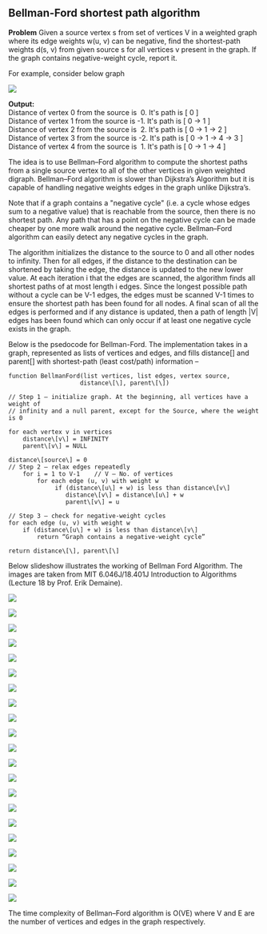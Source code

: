 ## Bellman-Ford shortest path algorithm
**Problem**
Given a source vertex s from set of vertices V in a weighted graph where its edge weights w(u, v) can be negative, find the shortest-path weights d(s, v) from given source s for all vertices v present in the graph. If the graph contains negative-weight cycle, report it.

For example, consider below graph

![](Bellman-Ford-CLRS-1.png)

**Output:**  
Distance of vertex 0 from the source is  0. It's path is \[ 0 \]  
Distance of vertex 1 from the source is -1. It's path is \[ 0 -> 1 \]  
Distance of vertex 2 from the source is  2. It's path is \[ 0 -> 1 -> 2 \]  
Distance of vertex 3 from the source is -2. It's path is \[ 0 -> 1 -> 4 -> 3 \]  
Distance of vertex 4 from the source is  1. It's path is \[ 0 -> 1 -> 4 \]  

The idea is to use Bellman–Ford algorithm to compute the shortest paths from a single source vertex to all of the other vertices in given weighted digraph. Bellman–Ford algorithm is slower than Dijkstra’s Algorithm but it is capable of handling negative weights edges in the graph unlike Dijkstra’s.

Note that if a graph contains a "negative cycle" (i.e. a cycle whose edges sum to a negative value) that is reachable from the source, then there is no shortest path. Any path that has a point on the negative cycle can be made cheaper by one more walk around the negative cycle. Bellman–Ford algorithm can easily detect any negative cycles in the graph.

The algorithm initializes the distance to the source to 0 and all other nodes to infinity. Then for all edges, if the distance to the destination can be shortened by taking the edge, the distance is updated to the new lower value. At each iteration i that the edges are scanned, the algorithm finds all shortest paths of at most length i edges. Since the longest possible path without a cycle can be V-1 edges, the edges must be scanned V-1 times to ensure the shortest path has been found for all nodes. A final scan of all the edges is performed and if any distance is updated, then a path of length |V| edges has been found which can only occur if at least one negative cycle exists in the graph.

Below is the psedocode for Bellman-Ford. The implementation takes in a graph, represented as lists of vertices and edges, and fills distance\[\] and parent\[\] with shortest-path (least cost/path) information –  
```
function BellmanFord(list vertices, list edges, vertex source,  
                    distance\[\], parent\[\])  
   
// Step 1 – initialize graph. At the beginning, all vertices have a weight of  
// infinity and a null parent, except for the Source, where the weight is 0  
   
for each vertex v in vertices  
    distance\[v\] = INFINITY  
    parent\[v\] = NULL  
   
distance\[source\] = 0  
// Step 2 – relax edges repeatedly  
    for i = 1 to V-1    // V – No. of vertices  
        for each edge (u, v) with weight w  
             if (distance\[u\] + w) is less than distance\[v\]  
                distance\[v\] = distance\[u\] + w  
                parent\[v\] = u  
   
// Step 3 – check for negative-weight cycles  
for each edge (u, v) with weight w  
    if (distance\[u\] + w) is less than distance\[v\]  
        return “Graph contains a negative-weight cycle”  
   
return distance\[\], parent\[\]  
```
Below slideshow illustrates the working of Bellman Ford Algorithm. The images are taken from MIT 6.046J/18.401J Introduction to Algorithms (Lecture 18 by Prof. Erik Demaine).

![](Bellman-Ford-CLRS-1.png)

![](Bellman-Ford-CLRS-2.png)

![](Bellman-Ford-CLRS-3.png)

![](Bellman-Ford-CLRS-4.png)

![](Bellman-Ford-CLRS-5.png)

![](Bellman-Ford-CLRS-6.png)

![](Bellman-Ford-CLRS-7.png)

![](Bellman-Ford-CLRS-8.png)

![](Bellman-Ford-CLRS-9.png)

![](Bellman-Ford-CLRS-10.png)

![](Bellman-Ford-CLRS-11.png)

![](Bellman-Ford-CLRS-12.png)

![](Bellman-Ford-CLRS-13.png)

![](Bellman-Ford-CLRS-14.png)

![](Bellman-Ford-CLRS-15.png)

![](Bellman-Ford-CLRS-16.png)

![](Bellman-Ford-CLRS-17.png)

![](Bellman-Ford-CLRS-18.png)

![](Bellman-Ford-CLRS-19.png)

![](Bellman-Ford-CLRS-20.png)

![](Bellman-Ford-CLRS-21.png)

The time complexity of Bellman–Ford algorithm is O(VE) where V and E are the number of vertices and edges in the graph respectively.
